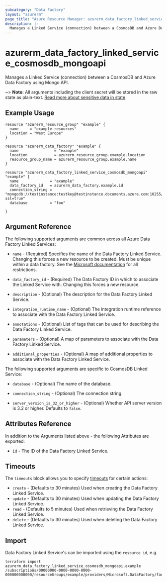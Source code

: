 ```yaml
---
subcategory: "Data Factory"
layout: "azurerm"
page_title: "Azure Resource Manager: azurerm_data_factory_linked_service_cosmosdb_mongoapi"
description: |-
  Manages a Linked Service (connection) between a CosmosDB and Azure Data Factory using Mongo API.
---
```


# azurerm_data_factory_linked_service_cosmosdb_mongoapi

Manages a Linked Service (connection) between a CosmosDB and Azure Data Factory using Mongo API.

~> **Note:** All arguments including the client secret will be stored in the raw state as plain-text. [Read more about sensitive data in state](/docs/state/sensitive-data.html).

## Example Usage

```hcl
resource "azurerm_resource_group" "example" {
  name     = "example-resources"
  location = "West Europe"
}

resource "azurerm_data_factory" "example" {
  name                = "example"
  location            = azurerm_resource_group.example.location
  resource_group_name = azurerm_resource_group.example.name
}

resource "azurerm_data_factory_linked_service_cosmosdb_mongoapi" "example" {
  name              = "example"
  data_factory_id   = azurerm_data_factory.example.id
  connection_string = "mongodb://testinstance:testkey@testinstance.documents.azure.com:10255/?ssl=true"
  database          = "foo"

}
```

## Argument Reference

The following supported arguments are common across all Azure Data Factory Linked Services:

* `name` - (Required) Specifies the name of the Data Factory Linked Service. Changing this forces a new resource to be created. Must be unique within a data factory. See the [Microsoft documentation](https://docs.microsoft.com/azure/data-factory/naming-rules) for all restrictions.

* `data_factory_id` - (Required) The Data Factory ID in which to associate the Linked Service with. Changing this forces a new resource.

* `description` - (Optional) The description for the Data Factory Linked Service.

* `integration_runtime_name` - (Optional) The integration runtime reference to associate with the Data Factory Linked Service.

* `annotations` - (Optional) List of tags that can be used for describing the Data Factory Linked Service.

* `parameters` - (Optional) A map of parameters to associate with the Data Factory Linked Service.

* `additional_properties` - (Optional) A map of additional properties to associate with the Data Factory Linked Service.

The following supported arguments are specific to CosmosDB Linked Service:

* `database` - (Optional) The name of the database.

* `connection_string` - (Optional) The connection string.

* `server_version_is_32_or_higher` - (Optional) Whether API server version is 3.2 or higher. Defaults to `false`.

## Attributes Reference

In addition to the Arguments listed above - the following Attributes are exported:

* `id` - The ID of the Data Factory Linked Service.

## Timeouts

The `timeouts` block allows you to specify [timeouts](https://www.terraform.io/language/resources/syntax#operation-timeouts) for certain actions:

* `create` - (Defaults to 30 minutes) Used when creating the Data Factory Linked Service.
* `update` - (Defaults to 30 minutes) Used when updating the Data Factory Linked Service.
* `read` - (Defaults to 5 minutes) Used when retrieving the Data Factory Linked Service.
* `delete` - (Defaults to 30 minutes) Used when deleting the Data Factory Linked Service.

## Import

Data Factory Linked Service's can be imported using the `resource id`, e.g.

```shell
terraform import azurerm_data_factory_linked_service_cosmosdb_mongoapi.example /subscriptions/00000000-0000-0000-0000-000000000000/resourceGroups/example/providers/Microsoft.DataFactory/factories/example/linkedservices/example
```
